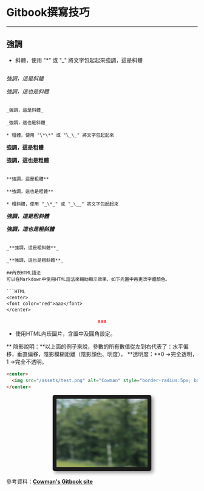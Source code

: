 # Gitbook撰寫技巧

---

## 強調

* 斜體，使用 "\*" 或 "\_" 將文字包起起來強調，這是斜體

  ```
 *強調，這是斜體*

  _強調，這也是斜體_
  ```

  _強調，這是斜體_

  _強調，這也是斜體_

* 粗體，使用 "\*\*" 或 "\_\_" 將文字包起起來

  ```
  **強調，這是粗體**

  __強調，這也是粗體__
  ```

  **強調，這是粗體**

  **強調，這也是粗體**

* 粗斜體，使用 "_\*_" 或 "_\__" 將文字包起起來

  ```
  ***強調，這是粗斜體***

  ___強調，這也是粗斜體___
  ```

  _**強調，這是粗斜體**_

  _**強調，這也是粗斜體**_

##內崁HTML語法
可以在Markdown中使用HTML語法來輔助顯示效果，如下先置中再更改字體顏色。

```HTML
<center>
  <font color="red">aaa</font>
</center>
```
<center>
  <font color="red">aaa</font>
</center>

*  使用HTML內崁圖片，含置中及圓角設定。

** 陰影說明：**以上面的例子來說，參數的所有數值從左到右代表了：水平偏移，垂直偏移，陰影模糊距離（陰影顏色、明度）， **透明度：**0 →完全透明， 1 →完全不透明。

```HTML
<center>
  <img src="/assets/test.png" alt="Cowman" style="border-radius:5px; box-shadow:5px 5px 10px rgba(0, 0, 0, 0.4)" width="240" height="180" border="10"/>
</center>
```

<center>
  <img src="/assets/test.png" alt="Cowman" style="border-radius:5px; box-shadow:5px 5px 10px rgba(0, 0, 0, 0.4)" width="240" height="180" border="10"/>
</center>

參考資料：[**Cowman's Gitbook site**](https://cowmanchiang.me/gitbook/gitbook/contents/how/emphasis.html)
